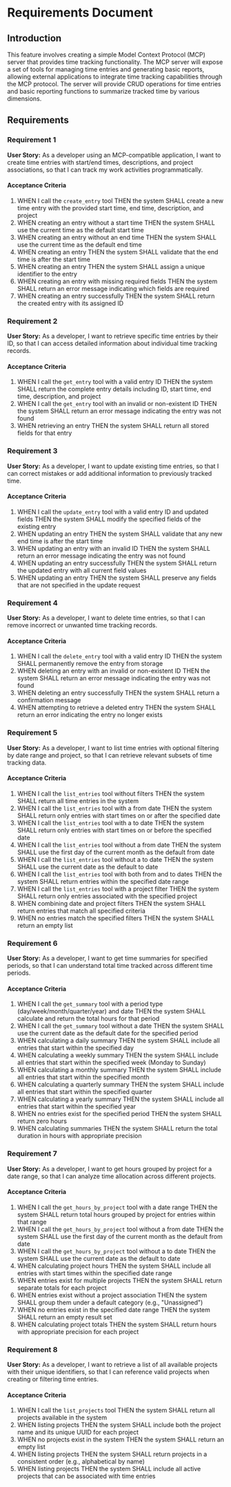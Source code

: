 # Requirements Document

## Introduction

This feature involves creating a simple Model Context Protocol (MCP) server that provides time tracking functionality. The MCP server will expose a set of tools for managing time entries and generating basic reports, allowing external applications to integrate time tracking capabilities through the MCP protocol. The server will provide CRUD operations for time entries and basic reporting functions to summarize tracked time by various dimensions.

## Requirements

### Requirement 1

**User Story:** As a developer using an MCP-compatible application, I want to create time entries with start/end times, descriptions, and project associations, so that I can track my work activities programmatically.

#### Acceptance Criteria

1. WHEN I call the `create_entry` tool THEN the system SHALL create a new time entry with the provided start time, end time, description, and project
2. WHEN creating an entry without a start time THEN the system SHALL use the current time as the default start time
3. WHEN creating an entry without an end time THEN the system SHALL use the current time as the default end time
4. WHEN creating an entry THEN the system SHALL validate that the end time is after the start time
5. WHEN creating an entry THEN the system SHALL assign a unique identifier to the entry
6. WHEN creating an entry with missing required fields THEN the system SHALL return an error message indicating which fields are required
7. WHEN creating an entry successfully THEN the system SHALL return the created entry with its assigned ID

### Requirement 2

**User Story:** As a developer, I want to retrieve specific time entries by their ID, so that I can access detailed information about individual time tracking records.

#### Acceptance Criteria

1. WHEN I call the `get_entry` tool with a valid entry ID THEN the system SHALL return the complete entry details including ID, start time, end time, description, and project
2. WHEN I call the `get_entry` tool with an invalid or non-existent ID THEN the system SHALL return an error message indicating the entry was not found
3. WHEN retrieving an entry THEN the system SHALL return all stored fields for that entry

### Requirement 3

**User Story:** As a developer, I want to update existing time entries, so that I can correct mistakes or add additional information to previously tracked time.

#### Acceptance Criteria

1. WHEN I call the `update_entry` tool with a valid entry ID and updated fields THEN the system SHALL modify the specified fields of the existing entry
2. WHEN updating an entry THEN the system SHALL validate that any new end time is after the start time
3. WHEN updating an entry with an invalid ID THEN the system SHALL return an error message indicating the entry was not found
4. WHEN updating an entry successfully THEN the system SHALL return the updated entry with all current field values
5. WHEN updating an entry THEN the system SHALL preserve any fields that are not specified in the update request

### Requirement 4

**User Story:** As a developer, I want to delete time entries, so that I can remove incorrect or unwanted time tracking records.

#### Acceptance Criteria

1. WHEN I call the `delete_entry` tool with a valid entry ID THEN the system SHALL permanently remove the entry from storage
2. WHEN deleting an entry with an invalid or non-existent ID THEN the system SHALL return an error message indicating the entry was not found
3. WHEN deleting an entry successfully THEN the system SHALL return a confirmation message
4. WHEN attempting to retrieve a deleted entry THEN the system SHALL return an error indicating the entry no longer exists

### Requirement 5

**User Story:** As a developer, I want to list time entries with optional filtering by date range and project, so that I can retrieve relevant subsets of time tracking data.

#### Acceptance Criteria

1. WHEN I call the `list_entries` tool without filters THEN the system SHALL return all time entries in the system
2. WHEN I call the `list_entries` tool with a from date THEN the system SHALL return only entries with start times on or after the specified date
3. WHEN I call the `list_entries` tool with a to date THEN the system SHALL return only entries with start times on or before the specified date
4. WHEN I call the `list_entries` tool without a from date THEN the system SHALL use the first day of the current month as the default from date
5. WHEN I call the `list_entries` tool without a to date THEN the system SHALL use the current date as the default to date
6. WHEN I call the `list_entries` tool with both from and to dates THEN the system SHALL return entries within the specified date range
7. WHEN I call the `list_entries` tool with a project filter THEN the system SHALL return only entries associated with the specified project
8. WHEN combining date and project filters THEN the system SHALL return entries that match all specified criteria
9. WHEN no entries match the specified filters THEN the system SHALL return an empty list

### Requirement 6

**User Story:** As a developer, I want to get time summaries for specified periods, so that I can understand total time tracked across different time periods.

#### Acceptance Criteria

1. WHEN I call the `get_summary` tool with a period type (day/week/month/quarter/year) and date THEN the system SHALL calculate and return the total hours for that period
2. WHEN I call the `get_summary` tool without a date THEN the system SHALL use the current date as the default date for the specified period
3. WHEN calculating a daily summary THEN the system SHALL include all entries that start within the specified day
4. WHEN calculating a weekly summary THEN the system SHALL include all entries that start within the specified week (Monday to Sunday)
5. WHEN calculating a monthly summary THEN the system SHALL include all entries that start within the specified month
6. WHEN calculating a quarterly summary THEN the system SHALL include all entries that start within the specified quarter
7. WHEN calculating a yearly summary THEN the system SHALL include all entries that start within the specified year
8. WHEN no entries exist for the specified period THEN the system SHALL return zero hours
9. WHEN calculating summaries THEN the system SHALL return the total duration in hours with appropriate precision

### Requirement 7

**User Story:** As a developer, I want to get hours grouped by project for a date range, so that I can analyze time allocation across different projects.

#### Acceptance Criteria

1. WHEN I call the `get_hours_by_project` tool with a date range THEN the system SHALL return total hours grouped by project for entries within that range
2. WHEN I call the `get_hours_by_project` tool without a from date THEN the system SHALL use the first day of the current month as the default from date
3. WHEN I call the `get_hours_by_project` tool without a to date THEN the system SHALL use the current date as the default to date
4. WHEN calculating project hours THEN the system SHALL include all entries with start times within the specified date range
5. WHEN entries exist for multiple projects THEN the system SHALL return separate totals for each project
6. WHEN entries exist without a project association THEN the system SHALL group them under a default category (e.g., "Unassigned")
7. WHEN no entries exist in the specified date range THEN the system SHALL return an empty result set
8. WHEN calculating project totals THEN the system SHALL return hours with appropriate precision for each project

### Requirement 8

**User Story:** As a developer, I want to retrieve a list of all available projects with their unique identifiers, so that I can reference valid projects when creating or filtering time entries.

#### Acceptance Criteria

1. WHEN I call the `list_projects` tool THEN the system SHALL return all projects available in the system
2. WHEN listing projects THEN the system SHALL include both the project name and its unique UUID for each project
3. WHEN no projects exist in the system THEN the system SHALL return an empty list
4. WHEN listing projects THEN the system SHALL return projects in a consistent order (e.g., alphabetical by name)
5. WHEN listing projects THEN the system SHALL include all active projects that can be associated with time entries